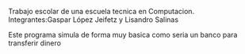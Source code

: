 Trabajo escolar de una escuela tecnica en Computacion.
Integrantes:Gaspar López Jeifetz y Lisandro Salinas

Este programa simula de forma muy basica como seria un banco para transferir dinero
